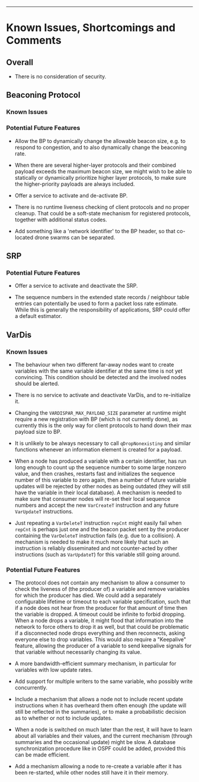---

# Known Issues, Shortcomings and Comments

## Overall

- There is no consideration of security.

## Beaconing Protocol

### Known Issues

### Potential Future Features

- Allow the BP to dynamically change the allowable beacon size,
  e.g. to respond to congestion, and to also dynamically change the
  beaconing rate.

- When there are several higher-layer protocols and their combined
  payload exceeds the maximum beacon size, we might wish to be able to
  statically or dynamically prioritize higher layer protocols, to make
  sure the higher-priority payloads are always included.
  
- Offer a service to activate and de-activate BP.

- There is no runtime liveness checking of client protocols and no
  proper cleanup. That could be a soft-state mechanism for registered
  protocols, together with additional status codes.

- Add something like a 'network identifier' to the BP header, so that
  co-located drone swarms can be separated.


## SRP

### Potential Future Features

- Offer a service to activate and deactivate the SRP.

- The sequence numbers in the extended state records / neighbour table
  entries can potentially be used to form a packet loss rate
  estimate. While this is generally the responsibility of
  applications, SRP could offer a default estimator.


## VarDis


### Known Issues

- The behaviour when two different far-away nodes want to create
  variables with the same variable identifier at the same time is not
  yet convincing. This condition should be detected and the involved
  nodes should be alerted.

- There is no service to activate and deactivate VarDis, and to
  re-initialize it.

- Changing the `VARDISPAR_MAX_PAYLOAD_SIZE` parameter at runtime might
  require a new registration with BP (which is not currently done), as
  currently this is the only way for client protocols to hand down
  their max payload size to BP.

- It is unlikely to be always necessary to call `qDropNonexisting` and
  similar functions whenever an information element is created for a
  payload.

- When a node has produced a variable with a certain identifier, has
  run long enough to count up the sequence number to some large
  nonzero value, and then crashes, restarts fast and initializes the
  sequence number of this variable to zero again, then a number of
  future variable updates will be rejected by other nodes as being
  outdated (they will still have the variable in their local
  database). A mechanism is needed to make sure that consumer nodes
  will re-set their local sequence numbers and accept the new
  `VarCreateT` instruction and any future `VarUpdateT` instructions.

- Just repeating a `VarDeleteT` instruction `repCnt` might easily fail
  when `repCnt` is perhaps just one and the beacon packet sent by the
  producer containing the `VarDeleteT` instruction fails (e.g. due to
  a collision). A mechanism is needed to make it much more likely that
  such an instruction is reliably disseminated and not counter-acted
  by other instructions (such as `VarUpdateT`) for this variable still
  going around.



### Potential Future Features

- The protocol does not contain any mechanism to allow a consumer
  to check the liveness of (the producer of) a variable and remove
  variables for which the producer has died. We could add a separately
  configurable lifetime or timeout to each variable specification,
  such that if a node does not hear from the producer for that amount
  of time then the variable is dropped. A timeout could be infinite to
  forbid dropping. When a node drops a variable, it might flood that
  information into the network to force others to drop it as well, but
  that could be problematic if a disconnected node drops everything
  and then reconnects, asking everyone else to drop variables. This
  would also require a "Keepalive" feature, allowing the producer of a
  variable to send keepalive signals for that variable without
  necessarily changing its value.

- A more bandwidth-efficient summary mechanism, in particular for
  variables with low update rates.

- Add support for multiple writers to the same variable, who possibly
  write concurrently.

- Include a mechanism that allows a node not to include recent update
  instructions when it has overheard them often enough (the update
  will still be reflected in the summaries), or to make a
  probabilistic decision as to whether or not to include updates.

- When a node is switched on much later than the rest, it will have to
  learn about all variables and their values, and the current
  mechanism (through summaries and the occasional update) might be
  slow. A database synchronization procedure like in OSPF could be
  added, provided this can be made efficient.

- Add a mechanism allowing a node to re-create a variable after it has
  been re-started, while other nodes still have it in their memory.

